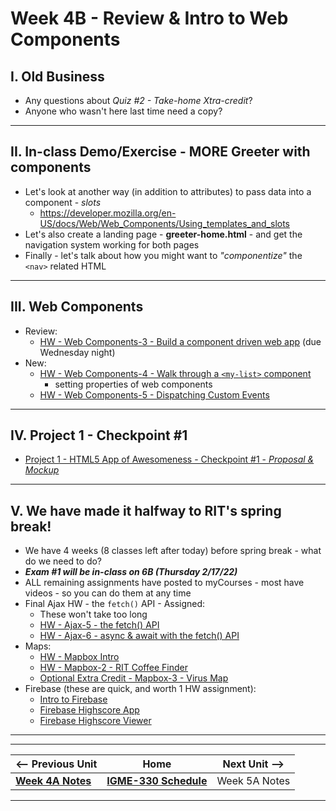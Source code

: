 # Week 4B - Review & Intro to Web Components

## I. Old Business
- Any questions about *Quiz #2 - Take-home Xtra-credit*?
- Anyone who wasn't here last time need a copy?

<hr>

## II. In-class Demo/Exercise - MORE Greeter with components

- Let's look at another way (in addition to attributes) to pass data into a component - *slots*
  - https://developer.mozilla.org/en-US/docs/Web/Web_Components/Using_templates_and_slots
- Let's also create a landing page - **greeter-home.html** - and get the navigation system working for both pages
- Finally - let's talk about how you might want to *"componentize"* the `<nav>` related HTML

<hr>

## III. Web Components

- Review:
  - [HW - Web Components-3 - Build a component driven web app](https://github.com/tonethar/IGME-330-Master/blob/master/notes/HW-wc-3.md) (due Wednesday night)
- New:
  - [HW - Web Components-4 - Walk through a `<my-list>` component](https://github.com/tonethar/IGME-330-Master/blob/master/notes/HW-wc-4.md)
    - setting properties of web components
  - [HW - Web Components-5 - Dispatching Custom Events](https://github.com/tonethar/IGME-330-Master/blob/master/notes/HW-wc-5.md)

<hr>

## IV. Project 1 - Checkpoint #1

- [Project 1 - HTML5 App of Awesomeness - Checkpoint #1 - *Proposal & Mockup*](p1-checkpoint-1.md)


<hr>

## V. We have made it halfway to RIT's spring break!
- We have 4 weeks (8 classes left after today) before spring break - what do we need to do?
- ***Exam #1 will be in-class on 6B (Thursday 2/17/22)***
- ALL remaining assignments have posted to myCourses - most have videos - so you can do them at any time
- Final Ajax HW  - the `fetch()` API - Assigned:
  - These won't take too long
  - [HW - Ajax-5 - the fetch() API](https://github.com/tonethar/IGME-330-Master/blob/master/notes/HW-ajax-5.md)
  - [HW - Ajax-6 - async & await with the fetch() API](https://github.com/tonethar/IGME-330-Master/blob/master/notes/HW-ajax-6.md)
- Maps:
  - [HW - Mapbox Intro](https://github.com/tonethar/IGME-330-Master/blob/master/notes/HW-mapbox-1.md)
  - [HW - Mapbox-2 - RIT Coffee Finder](https://github.com/tonethar/IGME-330-Master/blob/master/notes/HW-mapbox-2.md)
  - [Optional Extra Credit - Mapbox-3 - Virus Map](https://github.com/tonethar/IGME-330-Master/blob/master/notes/HW-mapbox-3.md)
- Firebase (these are quick, and worth 1 HW assignment):
  - [Intro to Firebase](https://github.com/tonethar/IGME-330-Master/blob/master/notes/firebase-1.md)
  - [Firebase Highscore App](https://github.com/tonethar/IGME-330-Master/blob/master/notes/firebase-2.md)
  - [Firebase Highscore Viewer](https://github.com/tonethar/IGME-330-Master/blob/master/notes/firebase-3.md)




<hr><hr>

| <-- Previous Unit | Home | Next Unit -->
| --- | --- | --- 
| [**Week 4A Notes**](04A.md)     |  [**IGME-330 Schedule**](../schedule.md) | Week 5A Notes

<hr>
